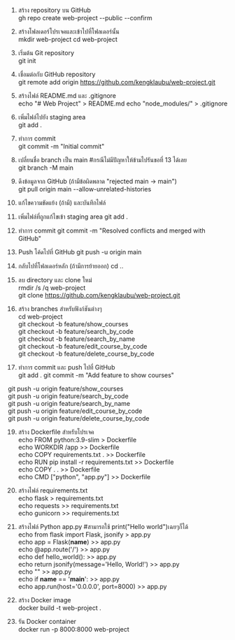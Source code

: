 1. สร้าง repository บน GitHub  
gh repo create web-project --public --confirm

2. สร้างโฟลเดอร์โปรเจคและเข้าไปที่โฟลเดอร์นั้น  
mkdir web-project
cd web-project

3. เริ่มต้น Git repository  
git init

4. เชื่อมต่อกับ GitHub repository  
git remote add origin https://github.com/kengklaubu/web-project.git

5. สร้างไฟล์ README.md และ .gitignore  
echo "# Web Project" > README.md
echo "node_modules/" > .gitignore

6. เพิ่มไฟล์ไปยัง staging area  
git add .

7. ทำการ commit  
git commit -m "Initial commit"

8. เปลี่ยนชื่อ branch เป็น main  #กรณีไม่มีปัญหาให้ข้ามไปรันขอที่ 13 ได้เลย  
git branch -M main

9. ดึงข้อมูลจาก GitHub (ถ้ามีข้อผิดพลาด "rejected main -> main")  
git pull origin main --allow-unrelated-histories

10. แก้ไขความขัดแย้ง (ถ้ามี) และบันทึกไฟล์  

11. เพิ่มไฟล์ที่ถูกแก้ไขเข้า staging area
git add .

12. ทำการ commit
git commit -m "Resolved conflicts and merged with GitHub"

13. Push โค้ดไปที่ GitHub
git push -u origin main

14. กลับไปที่โฟลเดอร์หลัก (ถ้ามีการย้ายออก)
cd ..

15. ลบ directory และ clone ใหม่  
rmdir /s /q web-project  
git clone https://github.com/kengklaubu/web-project.git

16. สร้าง branches สำหรับฟังก์ชันต่างๆ  
cd web-project  
git checkout -b feature/show_courses  
git checkout -b feature/search_by_code  
git checkout -b feature/search_by_name  
git checkout -b feature/edit_course_by_code  
git checkout -b feature/delete_course_by_code  

18. ทำการ commit และ push ไปที่ GitHub  
git add .
git commit -m "Add feature to show courses"

git push -u origin feature/show_courses  
git push -u origin feature/search_by_code  
git push -u origin feature/search_by_name  
git push -u origin feature/edit_course_by_code  
git push -u origin feature/delete_course_by_code


19. สร้าง Dockerfile สำหรับโปรเจค  
echo FROM python:3.9-slim > Dockerfile  
echo WORKDIR /app >> Dockerfile  
echo COPY requirements.txt . >> Dockerfile  
echo RUN pip install -r requirements.txt >> Dockerfile  
echo COPY . . >> Dockerfile  
echo CMD ["python", "app.py"] >> Dockerfile



20. สร้างไฟล์ requirements.txt  
echo flask > requirements.txt  
echo requests >> requirements.txt  
echo gunicorn >> requirements.txt

21. สร้างไฟล์ Python app.py #สามารถใช้ print("Hello world")เฉยๆก็ได้  
echo from flask import Flask, jsonify > app.py  
echo app = Flask(__name__) >> app.py  
echo @app.route('/') >> app.py  
echo def hello_world(): >> app.py  
echo     return jsonify(message='Hello, World!') >> app.py  
echo "" >> app.py  
echo if __name__ == '__main__': >> app.py  
echo     app.run(host='0.0.0.0', port=8000) >> app.py  


22. สร้าง Docker image  
docker build -t web-project .

23. รัน Docker container  
docker run -p 8000:8000 web-project
